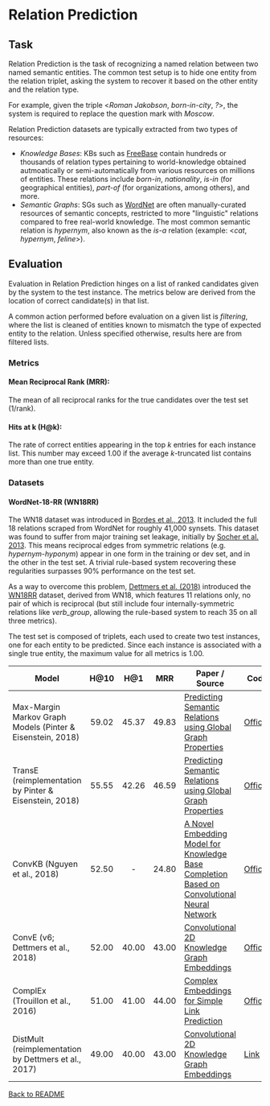 # Relation Prediction

## Task

Relation Prediction is the task of recognizing a named relation between two named semantic entities. The common test setup is to hide one entity from the relation triplet, asking the system to recover it based on the other entity and the relation type.

For example, given the triple \<*Roman Jakobson*, *born-in-city*, *?*\>, the system is required to replace the question mark with *Moscow*.

Relation Prediction datasets are typically extracted from two types of resources: 
* *Knowledge Bases*: KBs such as [FreeBase](https://developers.google.com/freebase/) contain hundreds or thousands of relation types pertaining to world-knowledge obtained autmoatically or semi-automatically from various resources on millions of entities. These relations include *born-in*, *nationality*, *is-in* (for geographical entities), *part-of* (for organizations, among others), and more.
* *Semantic Graphs*: SGs such as [WordNet](https://wordnet.princeton.edu/) are often manually-curated resources of semantic concepts, restricted to more "linguistic" relations compared to free real-world knowledge. The most common semantic relation is *hypernym*, also known as the *is-a* relation (example: \<*cat*, *hypernym*, *feline*\>).

## Evaluation

Evaluation in Relation Prediction hinges on a list of ranked candidates given by the system to the test instance. The metrics below are derived from the location of correct candidate(s) in that list.

A common action performed before evaluation on a given list is *filtering*, where the list is cleaned of entities known to mismatch the type of expected entity to the relation. Unless specified otherwise, results here are from filtered lists.

### Metrics

#### Mean Reciprocal Rank (MRR):

The mean of all reciprocal ranks for the true candidates over the test set (1/rank).

#### Hits at k (H@k):

The rate of correct entities appearing in the top *k* entries for each instance list. This number may exceed 1.00 if the average *k*-truncated list contains more than one true entity.

### Datasets

#### WordNet-18-RR (WN18RR)

The WN18 dataset was introduced in [Bordes et al., 2013](http://papers.nips.cc/paper/5071-translating-embeddings-for-modeling-multi-relational-data.pdf). It included the full 18 relations scraped from WordNet for roughly 41,000 synsets. This dataset was found to suffer from major training set leakage, initially by [Socher et al. 2013](https://papers.nips.cc/paper/5028-reasoning-with-neural-tensor-networks-for-knowledge-base-completion.pdf). This means reciprocal edges from symmetric relations (e.g. *hypernym*-*hyponym*) appear in one form in the training or dev set, and in the other in the test set. A trivial rule-based system recovering these regularities surpasses 90% performance on the test set.

As a way to overcome this problem, [Dettmers et al. (2018)](https://arxiv.org/abs/1707.01476) introduced the [WN18RR](https://github.com/villmow/datasets_knowledge_embedding) dataset, derived from WN18, which features 11 relations only, no pair of which is reciprocal (but still include four internally-symmetric relations like *verb_group*, allowing the rule-based system to reach 35 on all three metrics).

The test set is composed of triplets, each used to create two test instances, one for each entity to be predicted. Since each instance is associated with a single true entity, the maximum value for all metrics is 1.00.
   
| Model           | H@10 | H@1 | MRR | Paper / Source | Code | 
| ------------- | :-----:| :-----:| :-----:| --- | --- | 
| Max-Margin Markov Graph Models (Pinter & Eisenstein, 2018) | 59.02 | 45.37 | 49.83 | [Predicting Semantic Relations using Global Graph Properties](https://arxiv.org/abs/1808.08644) | [Official](http://www.github.com/yuvalpinter/m3gm) |
| TransE (reimplementation by Pinter & Eisenstein, 2018) | 55.55 | 42.26 | 46.59 | [Predicting Semantic Relations using Global Graph Properties](https://arxiv.org/abs/1808.08644) | [Official](http://www.github.com/yuvalpinter/m3gm) |
| ConvKB (Nguyen et al., 2018) | 52.50 | - | 24.80 | [A Novel Embedding Model for Knowledge Base Completion Based on Convolutional Neural Network](http://www.aclweb.org/anthology/N18-2053) | [Official](https://github.com/daiquocnguyen/ConvKB) |
| ConvE (v6; Dettmers et al., 2018) | 52.00 | 40.00 | 43.00 | [Convolutional 2D Knowledge Graph Embeddings](https://arxiv.org/abs/1707.01476) | [Official](https://github.com/TimDettmers/ConvE) |
| ComplEx (Trouillon et al., 2016) | 51.00 | 41.00 | 44.00 | [Complex Embeddings for Simple Link Prediction](http://www.jmlr.org/proceedings/papers/v48/trouillon16.pdf) | [Official](https://github.com/ttrouill/complex) | 
| DistMult (reimplementation by Dettmers et al., 2017) | 49.00 | 40.00 | 43.00 | [Convolutional 2D Knowledge Graph Embeddings](https://arxiv.org/abs/1412.6575) | [Link](https://github.com/uclmr/inferbeddings) |

[Back to README](../README.md)
